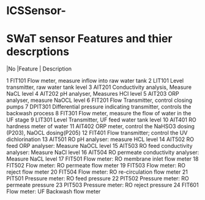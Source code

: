# ICSSensor-
# SWaT sensor Features and thier descrptions 

|No	|Feature |	Description  

1	FIT101 	Flow meter, measure inflow into raw water tank 
2	LIT101	Level transmitter, raw water tank level 
3	AIT201	Conductivity analysis, Measure NaCL level 
4	AIT202	pH analyser, Measures HCI level 
5	AIT203 	ORP analyser, measure NaOCL level 
6	FIT201	Flow Transmitter, control closing pumps 
7	DPIT301	Differential pressure indicating transmitter, controls the backwash process 
8	FIT301	Flow meter, measure the flow of water in the UF stage 
9	LIT301	Level Transmitter, UF feed water tank level 
10	AIT401	RO hardness meter of water 
11	AIT402 	ORP meter, control the NaHSO3 dosing (P203), NaOCL dosing(P205)
12	FIT401	Flow transmitter; control the UV dichlorination 
13	AIT501 	RO pH analyser: measure HCL level 
14	AIT502 	RO feed ORP analyser: Measure NaOCL level 
15	AIT503 	RO feed conductivity analyser: Measure NaCl level 
16	AIT504 	RO permeate conductivity analyser: Measure NaCL level 
17	FIT501	Flow meter: RO membrane inlet flow meter 
18	FIT502 	Flow meter: RO permeate flow meter 
19	FIT503 	Flow meter: RO reject flow meter 
20	FIT504 	Flow meter: RO re-circulation flow meter 
21	PIT501 	Pressure meter: RO feed pressure 
22	PIT502 	Pressure meter: RO permeate pressure 
23	PIT503 	Pressure meter: RO reject pressure 
24	FIT601 	Flow meter: UF Backwash flow meter 
